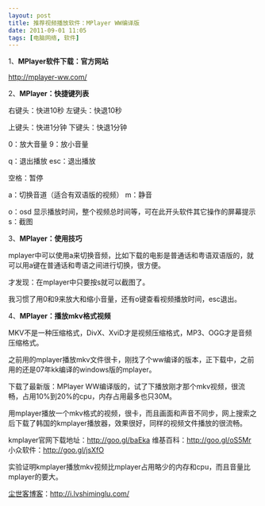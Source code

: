 ```yaml
---
layout: post
title: 推荐视频播放软件：MPlayer WW编译版
date: 2011-09-01 11:05
tags: [电脑网络, 软件]
---
```

1、<strong>MPlayer软件下载：官方网站</strong>

<a href="http://mplayer-ww.com/" target="_blank">http://mplayer-ww.com/</a>

2、<strong>MPlayer：快捷键列表</strong>

右键头：快进10秒
左键头：快退10秒

上键头：快进1分钟
下键头：快退1分钟

0：放大音量
9：放小音量

q：退出播放
esc：退出播放

空格：暂停

a：切换音道（适合有双语版的视频）
m：静音

o：osd 显示播放时间，整个视频总时间等，可在此开头软件其它操作的屏幕提示
s：截图

3、<strong>MPlayer：使用技巧</strong>

mplayer中可以使用a来切换音频，比如下载的电影是普通话和粤语双语版的，就可以用a键在普通话和粤语之间进行切换，很方便。

才发现：在mplayer中只要按s就可以截图了。

我习惯了用0和9来放大和缩小音量，还有o键查看视频播放时间，esc退出。

4、<strong>MPlayer：播放mkv格式视频</strong>

MKV不是一种压缩格式，DivX、XviD才是视频压缩格式，MP3、OGG才是音频压缩格式。

之前用的mplayer播放mkv文件很卡，刚找了个ww编译的版本，正下载中，之前用的还是07年kk编译的windows版的mplayer。

下载了最新版：MPlayer WW编译版的，试了下播放刚才那个mkv视频，很流畅，占用10%到20%的cpu，内存占用最多也只30M。

用mplayer播放一个mkv格式的视频，很卡，而且画面和声音不同步，网上搜索之后下载了韩国的kmplayer播放器，效果很好，同样的视频文件播放的很流畅。

kmplayer官网下载地址：<a href="http://goo.gl/baEka" target="_blank">http://goo.gl/baEka</a> 维基百科：<a href="http://goo.gl/oS5Mr" target="_blank">http://goo.gl/oS5Mr </a>小众软件：<a href="http://goo.gl/jsXfO" target="_blank">http://goo.gl/jsXfO</a>

实验证明kmplayer播放mkv视频比mplayer占用略少的内存和cpu，而且音量比mplayer的要大。

<a href="http://i.lvshiminglu.com/">尘世客博客</a>：<a href="http://i.lvshiminglu.com/">http://i.lvshiminglu.com/</a>

